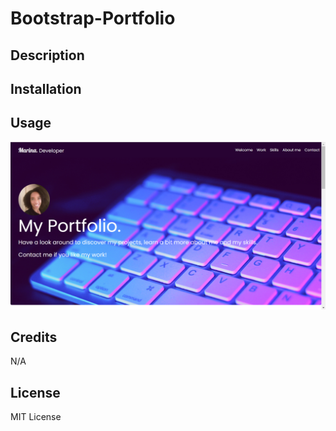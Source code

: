 # Bootstrap-Portfolio

## Description



## Installation


## Usage


![alt text](/images/screenshot.png)
 

## Credits

N/A

## License

MIT License

